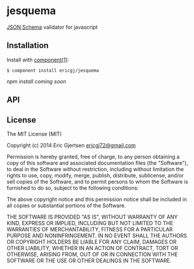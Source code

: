 
# jesquema

  [JSON Schema][1] validator for javascript

## Installation

  Install with [component(1)](http://component.io):

    $ component install ericgj/jesquema

  _npm install coming soon_

## API


## License

  The MIT License (MIT)

  Copyright (c) 2014 Eric Gjertsen <ericgj72@gmail.com>

  Permission is hereby granted, free of charge, to any person obtaining a copy
  of this software and associated documentation files (the "Software"), to deal
  in the Software without restriction, including without limitation the rights
  to use, copy, modify, merge, publish, distribute, sublicense, and/or sell
  copies of the Software, and to permit persons to whom the Software is
  furnished to do so, subject to the following conditions:

  The above copyright notice and this permission notice shall be included in
  all copies or substantial portions of the Software.

  THE SOFTWARE IS PROVIDED "AS IS", WITHOUT WARRANTY OF ANY KIND, EXPRESS OR
  IMPLIED, INCLUDING BUT NOT LIMITED TO THE WARRANTIES OF MERCHANTABILITY,
  FITNESS FOR A PARTICULAR PURPOSE AND NONINFRINGEMENT. IN NO EVENT SHALL THE
  AUTHORS OR COPYRIGHT HOLDERS BE LIABLE FOR ANY CLAIM, DAMAGES OR OTHER
  LIABILITY, WHETHER IN AN ACTION OF CONTRACT, TORT OR OTHERWISE, ARISING FROM,
  OUT OF OR IN CONNECTION WITH THE SOFTWARE OR THE USE OR OTHER DEALINGS IN
  THE SOFTWARE.


[1]: http://json-schema.org/

